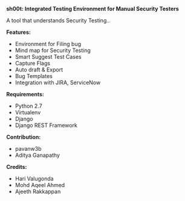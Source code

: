 **sh00t: Integrated Testing Environment for Manual Security Testers**

A tool that understands Security Testing..

**Features:**
- Environment for Filing bug
- Mind map for Security Testing
- Smart Suggest Test Cases
- Capture Flags
- Auto draft & Export
- Bug Templates
- Integration with JIRA, ServiceNow

**Requirements:**
- Python 2.7
- Virtualenv
- Django
- Django REST Framework

**Contribution:**
- pavanw3b
- Aditya Ganapathy

**Credits:**
- Hari Valugonda
- Mohd Aqeel Ahmed
- Ajeeth Rakkappan
